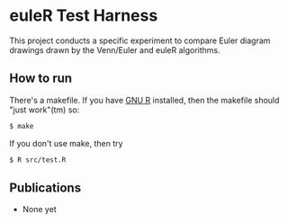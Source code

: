 # euleR Test Harness

This project conducts a specific experiment to compare Euler diagram drawings drawn by the Venn/Euler and euleR algorithms.

## How to run

There's a makefile.  If you have [GNU R](https://www.r-project.org/) installed, then the makefile should "just work"(tm) so:

```sh
$ make
```

If you don't use make, then try

```sh
$ R src/test.R
```

## Publications

  * None yet
